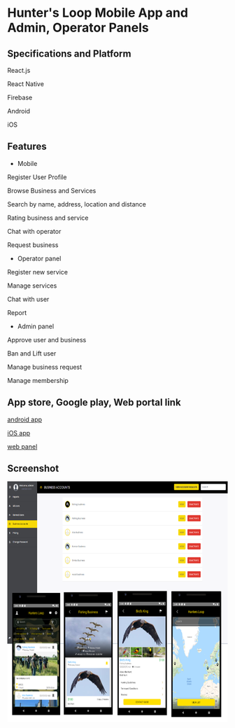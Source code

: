 # Hunter's Loop Mobile App and Admin, Operator Panels

## Specifications and Platform

React.js

React Native

Firebase

Android

iOS

## Features
- Mobile

Register User Profile

Browse Business and Services

Search by name, address, location and distance

Rating business and service

Chat with operator

Request business

- Operator panel

Register new service

Manage services

Chat with user

Report

- Admin panel

Approve user and business

Ban and Lift user

Manage business request

Manage membership

## App store, Google play, Web portal link
[android app](https://apps.apple.com/sc/app/hunters-loop/id1536214645)

[iOS app](https://play.google.com/store/apps/details?id=com.brainyapps.hunters&hl=en_CA&gl=US)

[web panel](https://hunters.brainyapps.com/)

## Screenshot
<img src="./hunter_app_admin.png" height="550px" width="700px">
